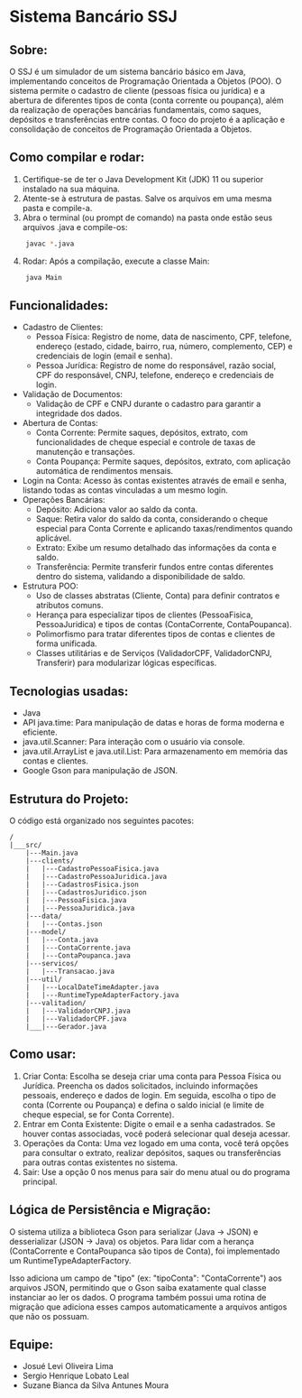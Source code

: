 # Sistema Bancário SSJ

## Sobre:
O SSJ é um simulador de um sistema bancário básico em Java, implementando conceitos de Programação Orientada a Objetos (POO). O sistema permite o cadastro de cliente (pessoas física ou jurídica) e a abertura de diferentes tipos de conta (conta corrente ou poupança), além da realização de operações bancárias fundamentais, como saques, depósitos e transferências entre contas.
O foco do projeto é a aplicação e consolidação de conceitos de Programação Orientada a Objetos.

## Como compilar e rodar:
1. Certifique-se de ter o Java Development Kit (JDK) 11 ou superior instalado na sua máquina. 
2. Atente-se à estrutura de pastas. Salve os arquivos em uma mesma pasta e compile-a.
3. Abra o terminal (ou prompt de comando) na pasta onde estão seus arquivos .java e compile-os:
```bash
    javac *.java
```
4. Rodar: Após a compilação, execute a classe Main:
```bash
    java Main
```

## Funcionalidades:
- Cadastro de Clientes: 
    - Pessoa Física: Registro de nome, data de nascimento, CPF, telefone, endereço (estado, cidade, bairro, rua, número, complemento, CEP) e credenciais de login (email e senha).
    - Pessoa Jurídica: Registro de nome do responsável, razão social, CPF do responsável, CNPJ, telefone, endereço e credenciais de login.
- Validação de Documentos: 
    - Validação de CPF e CNPJ durante o cadastro para garantir a integridade dos dados.
- Abertura de Contas: 
    - Conta Corrente: Permite saques, depósitos, extrato, com funcionalidades de cheque especial e controle de taxas de manutenção e transações.
    - Conta Poupança: Permite saques, depósitos, extrato, com aplicação automática de rendimentos mensais.
- Login na Conta: Acesso às contas existentes através de email e senha, listando todas as contas vinculadas a um mesmo login.
- Operações Bancárias:
    - Depósito: Adiciona valor ao saldo da conta.
    - Saque: Retira valor do saldo da conta, considerando o cheque especial para Conta Corrente e aplicando taxas/rendimentos quando aplicável.
    - Extrato: Exibe um resumo detalhado das informações da conta e saldo.
    - Transferência: Permite transferir fundos entre contas diferentes dentro do sistema, validando a disponibilidade de saldo.
- Estrutura POO:
    - Uso de classes abstratas (Cliente, Conta) para definir contratos e atributos comuns.
    - Herança para especializar tipos de clientes (PessoaFisica, PessoaJuridica) e tipos de contas (ContaCorrente, ContaPoupanca).
    - Polimorfismo para tratar diferentes tipos de contas e clientes de forma unificada.
    - Classes utilitárias e de Serviços (ValidadorCPF, ValidadorCNPJ, Transferir) para modularizar lógicas específicas.

## Tecnologias usadas:
- Java
- API java.time: Para manipulação de datas e horas de forma moderna e eficiente.
- java.util.Scanner: Para interação com o usuário via console.
- java.util.ArrayList e java.util.List: Para armazenamento em memória das contas e clientes.
- Google Gson para manipulação de JSON.

## Estrutura do Projeto:
O código está organizado nos seguintes pacotes:
```
/
|___src/
    |---Main.java
    |---clients/
    |   |---CadastroPessoaFisica.java
    |   |---CadastroPessoaJuridica.java
    |   |---CadastrosFisica.json
    |   |---CadastrosJuridico.json
    |   |---PessoaFisica.java
    |   |---PessoaJuridica.java
    |---data/
    |   |---Contas.json
    |---model/
    |   |---Conta.java
    |   |---ContaCorrente.java
    |   |---ContaPoupanca.java
    |---servicos/
    |   |---Transacao.java
    |---util/
    |   |---LocalDateTimeAdapter.java
    |   |---RuntimeTypeAdapterFactory.java
    |---valitadion/
    |   |---ValidadorCNPJ.java
    |   |---ValidadorCPF.java
    |___|---Gerador.java
```


## Como usar: 
1. Criar Conta: Escolha se deseja criar uma conta para Pessoa Física ou Jurídica. Preencha os dados solicitados, incluindo informações pessoais, endereço e dados de login. Em seguida, escolha o tipo de conta (Corrente ou Poupança) e defina o saldo inicial (e limite de cheque especial, se for Conta Corrente).
2. Entrar em Conta Existente: Digite o email e a senha cadastrados. Se houver contas associadas, você poderá selecionar qual deseja acessar.
3. Operações da Conta: Uma vez logado em uma conta, você terá opções para consultar o extrato, realizar depósitos, saques ou transferências para outras contas existentes no sistema.
4. Sair: Use a opção 0 nos menus para sair do menu atual ou do programa principal.

## Lógica de Persistência e Migração:
O sistema utiliza a biblioteca Gson para serializar (Java -> JSON) e desserializar (JSON -> Java) os objetos. Para lidar com a herança (ContaCorrente e ContaPoupanca são tipos de Conta), foi implementado um RuntimeTypeAdapterFactory.

Isso adiciona um campo de "tipo" (ex: "tipoConta": "ContaCorrente") aos arquivos JSON, permitindo que o Gson saiba exatamente qual classe instanciar ao ler os dados. O programa também possui uma rotina de migração que adiciona esses campos automaticamente a arquivos antigos que não os possuam.

## Equipe: 
- Josué Levi Oliveira Lima
- Sergio Henrique Lobato Leal
- Suzane Bianca da Silva Antunes Moura